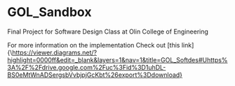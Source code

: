 # GOL_Sandbox
Final Project for Software Design Class at Olin College of Engineering

For more information on the implementation Check out [this link]{\https://viewer.diagrams.net/?highlight=0000ff&edit=_blank&layers=1&nav=1&title=GOL_Softdes#Uhttps%3A%2F%2Fdrive.google.com%2Fuc%3Fid%3D1uhDL-BS0eMtWnADSergsbVvbjpjGcKbt%26export%3Ddownload}
